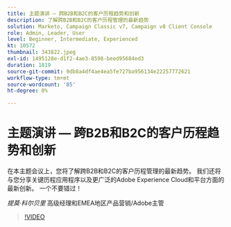 ```yaml
---
title: 主题演讲 — 跨B2B和B2C的客户历程趋势和创新
description: 了解跨B2B和B2C的客户历程管理的最新趋势
solution: Marketo, Campaign Classic v7, Campaign v8 Client Console
role: Admin, Leader, User
level: Beginner, Intermediate, Experienced
kt: 10572
thumbnail: 343822.jpeg
exl-id: 1495128e-d1f2-4ae3-8598-beed95684ed3
duration: 1819
source-git-commit: 9db8a4df4ae4ea5fe727ba956134e22257772621
workflow-type: tm+mt
source-wordcount: '85'
ht-degree: 0%

---
```


# 主题演讲 — 跨B2B和B2C的客户历程趋势和创新

在本主题会议上，您将了解跨B2B和B2C的客户历程管理的最新趋势。 我们还将与您分享关键历程应用程序以及更广泛的Adobe Experience Cloud和平台方面的最新创新。 一个不要错过！

*提莫·科尔贝里* 高级经理和EMEA地区产品营销/Adobe主管

>[!VIDEO](https://video.tv.adobe.com/v/343822/?quality=12&learn=on)
